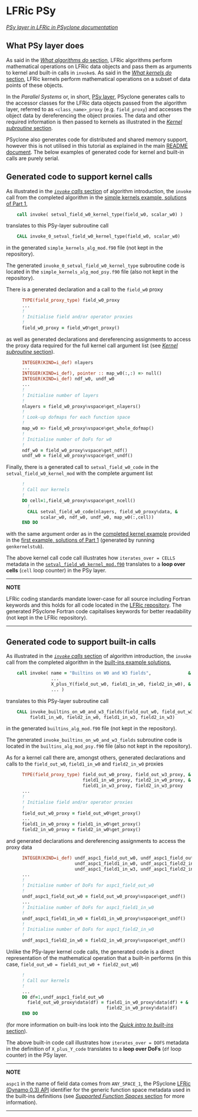 # LFRic PSy

[*PSy layer in LFRic in PSyclone documentation*](
https://psyclone.readthedocs.io/en/stable/dynamo0p3.html#psy-layer)

## What PSy layer does

As said in the [*What algorithms do* section](
LFRic_algorithm.md#what-algorithms-do), LFRic algorithms perform
mathematical operations on LFRic data objects and pass them as
arguments to kernel and built-in calls in `invoke`s. As said in the
[*What kernels do* section](LFRic_kernel.md#what-kernels-do), LFRic
kernels perform mathematical operations on a subset of data points
of these objects.

In the *Parallel Systems* or, in short, [PSy layer](
https://psyclone.readthedocs.io/en/stable/psy_layer.html), PSyclone
generates calls to the accessor classes for the LFRic data objects
passed from the algorithm layer, referred to as `<class_name>_proxy`
(e.g. `field_proxy`) and accesses the object data by dereferencing
the object proxies. The data and other required information is then
passed to kernels as illustrated in the
[*Kernel subroutine* section](LFRic_kernel.md#kernel-subroutine).

PSyclone also generates code for distributed and shared memory
support, however this is not utilised in this tutorial as explained
in the main [README document](../README.md). The below examples of
generated code for kernel and built-in calls are purely serial.

## Generated code to support kernel calls

As illustrated in the [*`invoke` calls* section](
LFRic_algorithm.md#invoke-calls) of algorithm introduction,
the `invoke` call from the completed algorithm in the
[simple kernels example, solutions of Part 1](
../1_simple_kernels/solutions/part1/simple_kernels_alg_mod.x90),

```fortran
    call invoke( setval_field_w0_kernel_type(field_w0, scalar_w0) )
```

translates to this PSy-layer subroutine call

```fortran
    CALL invoke_0_setval_field_w0_kernel_type(field_w0, scalar_w0)
```

in the generated `simple_kernels_alg_mod.f90` file (not kept in the repository).

The generated `invoke_0_setval_field_w0_kernel_type` subroutine code
is located in the `simple_kernels_alg_mod_psy.f90` file (also not kept in the
repository).

There is a generated declaration and a call to the `field_w0` proxy
```fortran
      TYPE(field_proxy_type) field_w0_proxy
      ...
      !
      ! Initialise field and/or operator proxies
      !
      field_w0_proxy = field_w0%get_proxy()
```

as well as generated declarations and dereferencing assignments to access
the proxy data required for the full kernel call argument list (see
[*Kernel subroutine* section](LFRic_kernel.md#kernel-subroutine)).

```fortran
      INTEGER(KIND=i_def) nlayers
      ...
      INTEGER(KIND=i_def), pointer :: map_w0(:,:) => null()
      INTEGER(KIND=i_def) ndf_w0, undf_w0
      ...
      !
      ! Initialise number of layers
      !
      nlayers = field_w0_proxy%vspace%get_nlayers()
      !
      ! Look-up dofmaps for each function space
      !
      map_w0 => field_w0_proxy%vspace%get_whole_dofmap()
      !
      ! Initialise number of DoFs for w0
      !
      ndf_w0 = field_w0_proxy%vspace%get_ndf()
      undf_w0 = field_w0_proxy%vspace%get_undf()
```

Finally, there is a generated call to `setval_field_w0_code` in the
`setval_field_w0_kernel_mod` with the complete argument list
```fortran
      !
      ! Call our kernels
      !
      DO cell=1,field_w0_proxy%vspace%get_ncell()
        !
        CALL setval_field_w0_code(nlayers, field_w0_proxy%data, &
             scalar_w0, ndf_w0, undf_w0, map_w0(:,cell))
      END DO
```

with the same argument order as in the [completed kernel example](
../1_simple_kernels/solutions/part1/setval_field_w0_kernel_mod.f90)
provided in the [first example, solutions of Part 1](
../1_simple_kernels/solutions/part1) (generated by running `genkernelstub`).

The above kernel call code call illustrates how `iterates_over = CELLS`
metadata in the [`setval_field_w0_kernel_mod.f90`](
../1_simple_kernels/solutions/part1/setval_field_w0_kernel_mod.f90)
translates to a **loop over cells** (`cell` loop counter) in the PSy layer.

---
**NOTE**

LFRic coding standards mandate lower-case for all source including
Fortran keywords and this holds for all code located in the
[LFRic repository](LFRic_intro.md#lfric-repository-structure). The
generated PSyclone Fortran code capitalises keywords for better
readability (not kept in the LFRic repository).

---

## Generated code to support built-in calls

As illustrated in the [*`invoke` calls* section](
LFRic_algorithm.md#invoke-calls) of algorithm introduction,
the `invoke` call from the completed algorithm in the
[built-ins example solutions](../2_built_ins/solutions/buitins_alg_mod.x90),

```fortran
    call invoke( name = "Builtins on W0 and W3 fields",              &
                 ...
                 X_plus_Y(field_out_w0, field1_in_w0, field2_in_w0), &
                 ... )
```

translates to this PSy-layer subroutine call

```fortran
    CALL invoke_builtins_on_w0_and_w3_fields(field_out_w0, field_out_w3, &
         field1_in_w0, field2_in_w0, field1_in_w3, field2_in_w3)
```

in the generated `builtins_alg_mod.f90` file (not kept in the repository).

The generated `invoke_builtins_on_w0_and_w3_fields` subroutine code
is located in the `builtins_alg_mod_psy.f90` file (also not kept in the
repository).

As for a kernel call there are, amongst others, generated declarations and
calls to the `field_out_w0`, `field1_in_w0` and `field2_in_w0` proxies

```fortran
      TYPE(field_proxy_type) field_out_w0_proxy, field_out_w3_proxy, &
                             field1_in_w0_proxy, field2_in_w0_proxy, &
                             field1_in_w3_proxy, field2_in_w3_proxy
      ...
      !
      ! Initialise field and/or operator proxies
      !
      field_out_w0_proxy = field_out_w0%get_proxy()
      ...
      field1_in_w0_proxy = field1_in_w0%get_proxy()
      field2_in_w0_proxy = field2_in_w0%get_proxy()
```

and generated declarations and dereferencing assignments to access
the proxy data

```fortran
      INTEGER(KIND=i_def) undf_aspc1_field_out_w0, undf_aspc1_field_out_w3, &
                          undf_aspc1_field1_in_w0, undf_aspc1_field2_in_w0, &
                          undf_aspc1_field1_in_w3, undf_aspc1_field2_in_w3
      ...
      !
      ! Initialise number of DoFs for aspc1_field_out_w0
      !
      undf_aspc1_field_out_w0 = field_out_w0_proxy%vspace%get_undf()
      ...
      ! Initialise number of DoFs for aspc1_field1_in_w0
      !
      undf_aspc1_field1_in_w0 = field1_in_w0_proxy%vspace%get_undf()
      !
      ! Initialise number of DoFs for aspc1_field2_in_w0
      !
      undf_aspc1_field2_in_w0 = field2_in_w0_proxy%vspace%get_undf()
```

Unlike the PSy-layer kernel code calls, the generated code is a direct
representation of the mathematical operation that a built-in performs
(in this case, `field_out_w0 = field1_out_w0 + field2_out_w0`)

```fortran
      !
      ! Call our kernels
      !
      ...
      DO df=1,undf_aspc1_field_out_w0
        field_out_w0_proxy%data(df) = field1_in_w0_proxy%data(df) + &
                                      field2_in_w0_proxy%data(df)
      END DO
```

(for more information on built-ins look into the
[*Quick intro to built-ins* section](
../2_built_ins/README.md#quick-intro-to-built-ins)).

The above built-in code call illustrates how `iterates_over = DOFS`
metadata in the definition of `X_plus_Y_code` translates to a
**loop over DoFs** (`df` loop counter) in the PSy layer.

---
**NOTE**

`aspc1` in the name of field data comes from `ANY_SPACE_1`, the
PSyclone [LFRic (Dynamo 0.3) API](
https://psyclone.readthedocs.io/en/stable/dynamo0p3.html) identifier for
the generic function space metadata used in the built-ins definitions (see
[*Supported Function Spaces* section](
https://psyclone.readthedocs.io/en/stable/dynamo0p3.html#dynamo0-3-function-space)
for more information).

---
